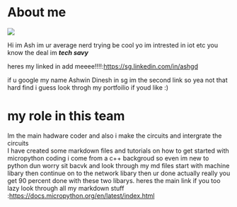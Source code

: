 # About me
<img src="https://github.com/QaysFaaris23/ScdfVehicle/blob/master/AshwinJornal/ash.jpeg">

Hi im Ash im ur average nerd trying be cool yo im  intrested in iot etc you know the deal im ***tech savy*** 

heres my linked in add  meeee!!!!:https://sg.linkedin.com/in/ashgd


if u google my name Ashwin Dinesh in sg im the second link so yea not that hard find i guess look throgh my portfoilio if youd like :)

# my role in this team 
Im the main hadware coder and also i make the circuits and intergrate the circuits  
I have created some markdown files and tutorials on how  to get started with micropython coding 
i come from a c++ backgroud so even im new to python dun worry sit bacvk and look through my md files start with machine libary then continue on to the network libary then ur done actually really you get 90 percent done with these two libarys.
heres the main link if you too lazy look through all my markdown stuff :https://docs.micropython.org/en/latest/index.html

